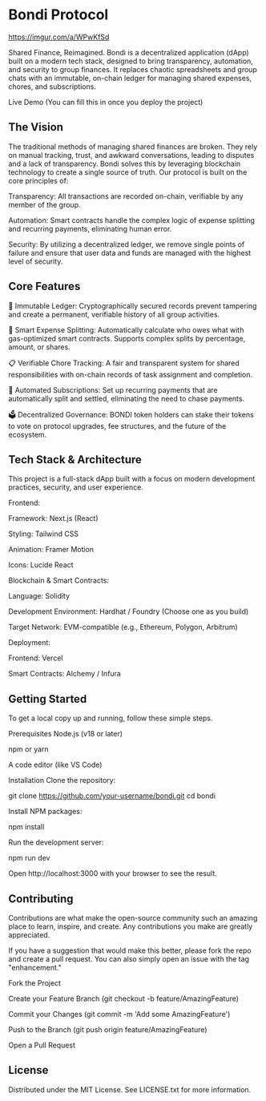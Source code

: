 # Bondi Protocol

https://imgur.com/a/WPwKfSd

Shared Finance, Reimagined. Bondi is a decentralized application (dApp) built on a modern tech stack, designed to bring transparency, automation, and security to group finances. It replaces chaotic spreadsheets and group chats with an immutable, on-chain ledger for managing shared expenses, chores, and subscriptions.

Live Demo (You can fill this in once you deploy the project)

## The Vision
The traditional methods of managing shared finances are broken. They rely on manual tracking, trust, and awkward conversations, leading to disputes and a lack of transparency. Bondi solves this by leveraging blockchain technology to create a single source of truth. Our protocol is built on the core principles of:

Transparency: All transactions are recorded on-chain, verifiable by any member of the group.

Automation: Smart contracts handle the complex logic of expense splitting and recurring payments, eliminating human error.

Security: By utilizing a decentralized ledger, we remove single points of failure and ensure that user data and funds are managed with the highest level of security.

## Core Features
🔐 Immutable Ledger: Cryptographically secured records prevent tampering and create a permanent, verifiable history of all group activities.

💸 Smart Expense Splitting: Automatically calculate who owes what with gas-optimized smart contracts. Supports complex splits by percentage, amount, or shares.

📋 Verifiable Chore Tracking: A fair and transparent system for shared responsibilities with on-chain records of task assignment and completion.

🔄 Automated Subscriptions: Set up recurring payments that are automatically split and settled, eliminating the need to chase payments.

🗳️ Decentralized Governance: BONDI token holders can stake their tokens to vote on protocol upgrades, fee structures, and the future of the ecosystem.

## Tech Stack & Architecture
This project is a full-stack dApp built with a focus on modern development practices, security, and user experience.

Frontend:

Framework: Next.js (React)

Styling: Tailwind CSS

Animation: Framer Motion

Icons: Lucide React

Blockchain & Smart Contracts:

Language: Solidity

Development Environment: Hardhat / Foundry (Choose one as you build)

Target Network: EVM-compatible (e.g., Ethereum, Polygon, Arbitrum)

Deployment:

Frontend: Vercel

Smart Contracts: Alchemy / Infura

## Getting Started
To get a local copy up and running, follow these simple steps.

Prerequisites
Node.js (v18 or later)

npm or yarn

A code editor (like VS Code)

Installation
Clone the repository:

git clone https://github.com/your-username/bondi.git
cd bondi

Install NPM packages:

npm install

Run the development server:

npm run dev

Open http://localhost:3000 with your browser to see the result.

## Contributing
Contributions are what make the open-source community such an amazing place to learn, inspire, and create. Any contributions you make are greatly appreciated.

If you have a suggestion that would make this better, please fork the repo and create a pull request. You can also simply open an issue with the tag "enhancement."

Fork the Project

Create your Feature Branch (git checkout -b feature/AmazingFeature)

Commit your Changes (git commit -m 'Add some AmazingFeature')

Push to the Branch (git push origin feature/AmazingFeature)

Open a Pull Request

## License
Distributed under the MIT License. See LICENSE.txt for more information.